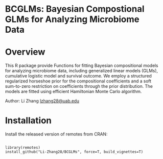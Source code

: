 # BCGLMs: Bayesian Compostional GLMs for Analyzing Microbiome Data

# Overview

This R package provide Functions for fitting Bayesian compositional models for analyzing microbiome data, including generalized linear models (GLMs), cumulative logistic model and survival outcome.
We employ a structured regularized horseshoe prior for the compositional coefficients and a soft sum-to-zero restriction on coefficients through the prior distribution. 
The models are fitted using efficient Hamiltonian Monte Carlo algorithm.

Author: Li Zhang [lzhang28@uab.edu](mailto:lzhang28@uab.edu)

# Installation 

Install the released version of remotes from CRAN:
##
    library(remotes)
    install_github("Li-Zhang28/BCGLMs", force=T, build_vignettes=T)
